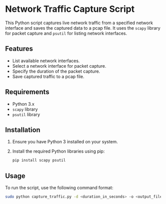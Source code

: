 # Network Traffic Capture Script

This Python script captures live network traffic from a specified network interface and saves the captured data to a pcap file. It uses the `scapy` library for packet capture and `psutil` for listing network interfaces.

## Features

- List available network interfaces.
- Select a network interface for packet capture.
- Specify the duration of the packet capture.
- Save captured traffic to a pcap file.

## Requirements

- Python 3.x
- `scapy` library
- `psutil` library

## Installation

1. Ensure you have Python 3 installed on your system.
2. Install the required Python libraries using pip:

    ```sh
    pip install scapy psutil
    ```

## Usage

To run the script, use the following command format:

```sh
sudo python capture_traffic.py -d <duration_in_seconds> -o <output_file>

